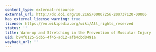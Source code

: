```yaml
---
content_type: external-resource
external_url: http://dx.doi.org/10.2165/00007256-200737120-00006
has_external_license_warning: true
license: https://en.wikipedia.org/wiki/All_rights_reserved
status: ''
title: Warm-up and Stretching in the Prevention of Muscular Injury
uid: b94f0125-5cb5-4f45-ad12-afb4cbd0491a
wayback_url: ''
---
```

